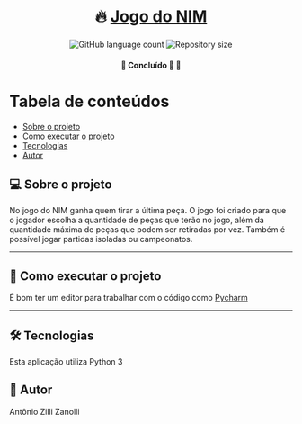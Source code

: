 <h1 align="center">
     🔥 <a href="#" alt="dado"> Jogo do NIM </a>
</h1>

<h3 align="center">

</h3>

<p align="center">
  <img alt="GitHub language count" src="https://img.shields.io/github/languages/count/antonioZZanolli/JogoNIM?color=%2304D361">

  <img alt="Repository size" src="https://img.shields.io/github/repo-size/antonioZZanolli/JogoNIM">
      
 
</p>

<h4 align="center">
	🚧   Concluído 🚀 🚧
</h4>

Tabela de conteúdos
=================
<!--ts-->
   * [Sobre o projeto](#-sobre-o-projeto)
   * [Como executar o projeto](#-como-executar-o-projeto)
   * [Tecnologias](#-tecnologias)
   * [Autor](#-autor)
<!--te-->


## 💻 Sobre o projeto
No jogo do NIM ganha quem tirar a última peça. O jogo foi criado para que o jogador escolha a quantidade de peças que terão no jogo, além da quantidade máxima de peças que podem ser retiradas por vez. Também é possível jogar partidas isoladas ou campeonatos.

---

## 🚀 Como executar o projeto
É bom ter um editor para trabalhar com o código como [Pycharm](https://www.jetbrains.com/pt-br/pycharm/download/#section=windows)

---

## 🛠 Tecnologias
Esta aplicação utiliza Python 3

## 🦸 Autor
Antônio Zilli Zanolli

